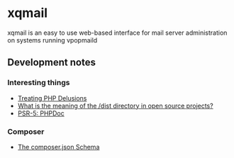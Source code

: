 # xqmail

xqmail is an easy to use web-based interface for mail server administration on systems running vpopmaild

## Development notes

### Interesting things

- [Treating PHP Delusions](https://phpdelusions.net)
- [What is the meaning of the /dist directory in open source projects?](https://stackoverflow.com/questions/22842691/what-is-the-meaning-of-the-dist-directory-in-open-source-projects)
- [PSR-5: PHPDoc](https://github.com/phpDocumentor/fig-standards/blob/master/proposed/phpdoc.md)

### Composer

- [The composer.json Schema](https://getcomposer.org/doc/04-schema.md)
